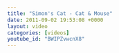 ```yaml
---
title: "Simon's Cat - Cat & Mouse"
date: 2011-09-02 19:53:08 +0000
layout: video
categories: [videos]
youtube_id: "BWIPZvwcnX8"
---
```

